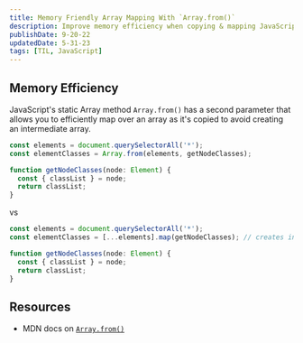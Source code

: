 ```yaml
---
title: Memory Friendly Array Mapping With `Array.from()`
description: Improve memory efficiency when copying & mapping JavaScript arrays.
publishDate: 9-20-22
updatedDate: 5-31-23
tags: [TIL, JavaScript]
---
```


## Memory Efficiency

JavaScript's static Array method `Array.from()` has a second parameter that
allows you to efficiently map over an array as it's copied to avoid creating an
intermediate array.

```ts
const elements = document.querySelectorAll('*');
const elementClasses = Array.from(elements, getNodeClasses);

function getNodeClasses(node: Element) {
  const { classList } = node;
  return classList;
}
```

vs

```ts
const elements = document.querySelectorAll('*');
const elementClasses = [...elements].map(getNodeClasses); // creates intermediate array

function getNodeClasses(node: Element) {
  const { classList } = node;
  return classList;
}
```

## Resources

- MDN docs on
  [`Array.from()`](https://developer.mozilla.org/en-US/docs/Web/JavaScript/Reference/Global_Objects/Array/from#description)
